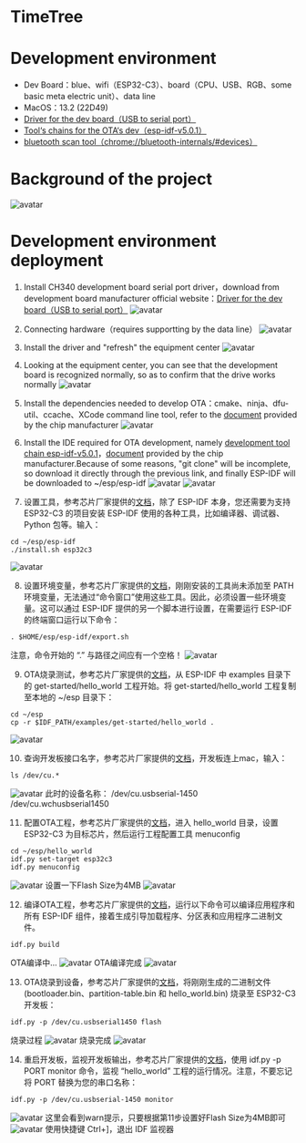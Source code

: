 # TimeTree

# Development environment

* Dev Board：blue、wifi（ESP32-C3）、board（CPU、USB、RGB、some basic meta electric unit）、data line
* MacOS：13.2 (22D49)
* [Driver for the dev board（USB to serial port）](https://www.wch.cn/downloads/CH34XSER_MAC_ZIP.html)
* [Tool‘s chains for the OTA‘s dev（esp-idf-v5.0.1）](https://github.com/espressif/esp-idf/releases/tag/v5.0.1)
* [bluetooth scan tool（chrome://bluetooth-internals/#devices）](chrome://bluetooth-internals/#devices)

# Background of the project

![avatar](https://github.com/BlessedChild/TimeTree/blob/main/sources/项目背景.png)

# Development environment deployment

1. Install CH340 development board serial port driver，download from development board manufacturer official website：[Driver for the dev board（USB to serial port）](https://www.wch.cn/downloads/CH34XSER_MAC_ZIP.html)
![avatar](https://github.com/BlessedChild/TimeTree/blob/main/sources/USB%E8%BD%AC%E4%B8%B2%E5%8F%A3CH340.png)

2. Connecting hardware（requires supportting by the data line）
![avatar](https://github.com/BlessedChild/TimeTree/blob/main/sources/%E5%BC%80%E5%8F%91%E6%9D%BF%E9%80%9A%E7%94%B5.png)

3. Install the driver and "refresh" the equipment center
![avatar](https://github.com/BlessedChild/TimeTree/blob/main/sources/%E5%88%B7%E6%96%B0%E8%AE%BE%E5%A4%87%E4%B8%AD%E5%BF%83.png)

4. Looking at the equipment center, you can see that the development board is recognized normally, so as to confirm that the drive works normally
![avatar](https://github.com/BlessedChild/TimeTree/blob/main/sources/%E6%9F%A5%E7%9C%8B%E8%AE%BE%E5%A4%87%E4%B8%AD%E5%BF%83.png)

5. Install the dependencies needed to develop OTA：cmake、ninja、dfu-util、ccache、XCode command line tool, refer to the [document](https://docs.espressif.com/projects/esp-idf/zh_CN/v5.0.1/esp32c3/get-started/linux-macos-setup.html) provided by the chip manufacturer
![avatar](https://github.com/BlessedChild/TimeTree/blob/main/sources/安装依赖.png)

6. Install the IDE required for OTA development, namely [development tool chain esp-idf-v5.0.1](https://github.com/espressif/esp-idf/releases/tag/v5.0.1)，[document](https://docs.espressif.com/projects/esp-idf/zh_CN/v5.0.1/esp32c3/get-started/linux-macos-setup.html#esp-idf) provided by the chip manufacturer.Because of some reasons, "git clone" will be incomplete, so download it directly through the previous link, and finally ESP-IDF will be downloaded to ~/esp/esp-idf
![avatar](https://github.com/BlessedChild/TimeTree/blob/main/sources/开发工具链esp-idf-v5.0.1.png)
![avatar](https://github.com/BlessedChild/TimeTree/blob/main/sources/%E8%8E%B7%E5%8F%96ESP-IDF.png)

7. 设置工具，参考芯片厂家提供的[文档](https://docs.espressif.com/projects/esp-idf/zh_CN/v5.0.1/esp32c3/get-started/linux-macos-setup.html#get-started-set-up-tools)，除了 ESP-IDF 本身，您还需要为支持 ESP32-C3 的项目安装 ESP-IDF 使用的各种工具，比如编译器、调试器、Python 包等。输入：
``` shell
cd ~/esp/esp-idf
./install.sh esp32c3
```
![avatar](https://github.com/BlessedChild/TimeTree/blob/main/sources/设置工具.png)

8. 设置环境变量，参考芯片厂家提供的[文档](https://docs.espressif.com/projects/esp-idf/zh_CN/v5.0.1/esp32c3/get-started/linux-macos-setup.html#get-started-set-up-env)，刚刚安装的工具尚未添加至 PATH 环境变量，无法通过“命令窗口”使用这些工具。因此，必须设置一些环境变量。这可以通过 ESP-IDF 提供的另一个脚本进行设置，在需要运行 ESP-IDF 的终端窗口运行以下命令：
``` shell
. $HOME/esp/esp-idf/export.sh
```
注意，命令开始的 “.” 与路径之间应有一个空格！
![avatar](https://github.com/BlessedChild/TimeTree/blob/main/sources/设置环境变量.png)

9. OTA烧录测试，参考芯片厂家提供的[文档](https://docs.espressif.com/projects/esp-idf/zh_CN/v5.0.1/esp32c3/get-started/linux-macos-setup.html#id11)，从 ESP-IDF 中 examples 目录下的 get-started/hello_world 工程开始。将 get-started/hello_world 工程复制至本地的 ~/esp 目录下：
``` shell
cd ~/esp
cp -r $IDF_PATH/examples/get-started/hello_world .
```
![avatar](https://github.com/BlessedChild/TimeTree/blob/main/sources/OTA烧录测试.png)

10. 查询开发板接口名字，参考芯片厂家提供的[文档](https://docs.espressif.com/projects/esp-idf/zh_CN/v5.0.1/esp32c3/get-started/linux-macos-setup.html#id12)，开发板连上mac，输入：
``` shell
ls /dev/cu.*
```
![avatar](https://github.com/BlessedChild/TimeTree/blob/main/sources/查询开发板名称.png)
此时的设备名称：
/dev/cu.usbserial-1450
/dev/cu.wchusbserial1450

11. 配置OTA工程，参考芯片厂家提供的[文档](https://docs.espressif.com/projects/esp-idf/zh_CN/v5.0.1/esp32c3/get-started/linux-macos-setup.html#id13)，进入 hello_world 目录，设置 ESP32-C3 为目标芯片，然后运行工程配置工具 menuconfig
``` shell
cd ~/esp/hello_world
idf.py set-target esp32c3
idf.py menuconfig
```
![avatar](https://github.com/BlessedChild/TimeTree/blob/main/sources/menucongfig.png)
设置一下Flash Size为4MB
![avatar](https://github.com/BlessedChild/TimeTree/blob/main/sources/menucongfig-4MB.png)

12. 编译OTA工程，参考芯片厂家提供的[文档](https://docs.espressif.com/projects/esp-idf/zh_CN/v5.0.1/esp32c3/get-started/linux-macos-setup.html#id14)，运行以下命令可以编译应用程序和所有 ESP-IDF 组件，接着生成引导加载程序、分区表和应用程序二进制文件。
``` shell
idf.py build
```
OTA编译中...
![avatar](https://github.com/BlessedChild/TimeTree/blob/main/sources/OTA编译中.png)
OTA编译完成
![avatar](https://github.com/BlessedChild/TimeTree/blob/main/sources/OTA编译完成.png)

13. OTA烧录到设备，参考芯片厂家提供的[文档](https://docs.espressif.com/projects/esp-idf/zh_CN/v5.0.1/esp32c3/get-started/linux-macos-setup.html#id15)，将刚刚生成的二进制文件 (bootloader.bin、partition-table.bin 和 hello_world.bin) 烧录至 ESP32-C3 开发板：
``` shell
idf.py -p /dev/cu.usbserial1450 flash
```
烧录过程
![avatar](https://github.com/BlessedChild/TimeTree/blob/main/sources/OTA烧录到设备过程.png)
烧录完成
![avatar](https://github.com/BlessedChild/TimeTree/blob/main/sources/OTA烧录到设备完成.png)

14. 重启开发板，监视开发板输出，参考芯片厂家提供的[文档](https://docs.espressif.com/projects/esp-idf/zh_CN/v5.0.1/esp32c3/get-started/linux-macos-setup.html#id15)，使用 idf.py -p PORT monitor 命令，监视 “hello_world” 工程的运行情况。注意，不要忘记将 PORT 替换为您的串口名称：
``` shell
idf.py -p /dev/cu.usbserial-1450 monitor
```
![avatar](https://github.com/BlessedChild/TimeTree/blob/main/sources/OTA监控开发板输出.png)
这里会看到warn提示，只要根据第11步设置好Flash Size为4MB即可
![avatar](https://github.com/BlessedChild/TimeTree/blob/main/sources/OTA监控开发板输出.png)
使用快捷键 Ctrl+]，退出 IDF 监视器
